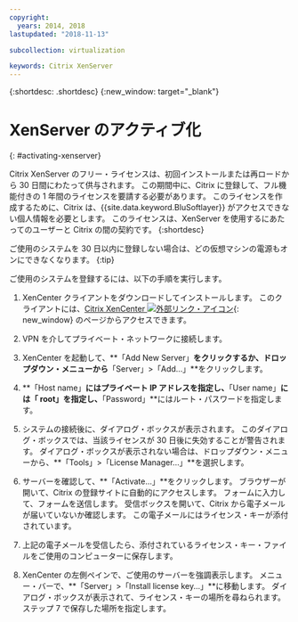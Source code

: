 ```yaml
---
copyright:
  years: 2014, 2018
lastupdated: "2018-11-13"

subcollection: virtualization

keywords: Citrix XenServer 
---
```


{:shortdesc: .shortdesc}
{:new_window: target="_blank"}

# XenServer のアクティブ化
{: #activating-xenserver}

Citrix XenServer のフリー・ライセンスは、初回インストールまたは再ロードから 30 日間にわたって供与されます。 この期間中に、Citrix に登録して、フル機能付きの 1 年間のライセンスを要請する必要があります。 このライセンスを作成するために、Citrix は、{{site.data.keyword.BluSoftlayer}} がアクセスできない個人情報を必要とします。 このライセンスは、XenServer を使用するにあたってのユーザーと Citrix の間の契約です。
{:shortdesc}

ご使用のシステムを 30 日以内に登録しない場合は、どの仮想マシンの電源もオンにできなくなります。
{:tip}

ご使用のシステムを登録するには、以下の手順を実行します。

1. XenCenter クライアントをダウンロードしてインストールします。 このクライアントには、[Citrix XenCenter ![外部リンク・アイコン](../../icons/launch-glyph.svg "外部リンク・アイコン")](http://community.citrix.com/display/xs/XenCenter){: new_window} のページからアクセスできます。

2. VPN を介してプライベート・ネットワークに接続します。

3. XenCenter を起動して、**「Add New Server」**をクリックするか、ドロップダウン・メニューから**「Server」>「Add...」**をクリックします。

4. **「Host name」**にはプライベート IP アドレスを指定し、**「User name」**には「 root」を指定し、**「Password」**にはルート・パスワードを指定します。

5. システムの接続後に、ダイアログ・ボックスが表示されます。 このダイアログ・ボックスでは、当該ライセンスが 30 日後に失効することが警告されます。 ダイアログ・ボックスが表示されない場合は、ドロップダウン・メニューから、**「Tools」>「License Manager...」**を選択します。

6. サーバーを確認して、**「Activate...」**をクリックします。 ブラウザーが開いて、Citrix の登録サイトに自動的にアクセスします。 フォームに入力して、フォームを送信します。 受信ボックスを開いて、Citrix から電子メールが届いていないか確認します。 この電子メールにはライセンス・キーが添付されています。

7. 上記の電子メールを受信したら、添付されているライセンス・キー・ファイルをご使用のコンピューターに保存します。

8. XenCenter の左側ペインで、ご使用のサーバーを強調表示します。 メニュー・バーで、**「Server」>「Install license key...」**に移動します。 ダイアログ・ボックスが表示されて、ライセンス・キーの場所を尋ねられます。 ステップ 7 で保存した場所を指定します。
